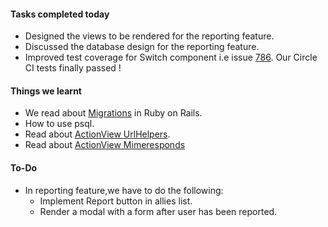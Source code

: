 #### **Tasks completed today**

  - Designed the views to be rendered for the reporting feature.
  - Discussed the database design for the reporting feature.
  - Improved test coverage for Switch component i.e issue [786](https://github.com/ifmeorg/ifme/issues/786). Our Circle CI tests finally passed !


#### **Things we learnt**
  - We read about [Migrations](http://guides.rubyonrails.org/v3.2/migrations.html) in Ruby on Rails.
  - How to use psql.
  - Read about [ActionView UrlHelpers](https://github.com/creationix/nvm).
  - Read about [ActionView Mimeresponds](http://api.rubyonrails.org/classes/ActionController/MimeResponds.html)

#### **To-Do**

  - In reporting feature,we have to do the following:
    - Implement Report button in allies list.
    - Render a modal with a form after user has been reported.
